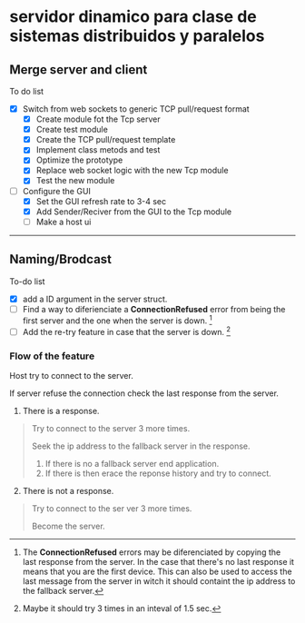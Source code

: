 # servidor dinamico para clase de sistemas distribuidos y paralelos


## Merge server and client 

To do list
- [x] Switch from web sockets to generic TCP pull/request format
  - [x] Create module fot the Tcp server
  - [x] Create test module
  - [x] Create the TCP pull/request template
  - [x] Implement class metods and test
  - [x] Optimize the prototype
  - [x] Replace web socket logic with the new Tcp module
  - [x] Test the new module
- [ ] Configure the GUI 
  - [x] Set the GUI refresh rate to 3-4 sec
  - [x] Add Sender/Reciver from the GUI to the Tcp module
  - [ ] Make a host ui

---

## Naming/Brodcast

To-do list

- [x] add a ID argument in the server struct.
- [ ] Find a way to diferienciate a **ConnectionRefused** error from being the first server and the one when the server is down. [^1]
- [ ] Add the re-try feature in case that the server is down. [^2]

### Flow of the feature

Host try to connect to the server.

If server refuse the connection check the last response from the server.
1. There is a response.

>Try to connect to the server 3 more times.
>
> Seek the ip address to the fallback server in the response.
> 1. If there is no a fallback server end application.
> 2. If there is then erace the reponse history and try to connect. 
2. There is not a response.

> Try to connect to the ser ver 3 more times.
> 
> Become the server.


[^1]: The **ConnectionRefused** errors may be diferenciated by copying the last response from the server.
In the case that there's no last response it means that you are the first device.
This can also be used to access the last message from the server in witch it should containt the ip address to the fallback server.

[^2]: Maybe it should try 3 times in an inteval of 1.5 sec.
